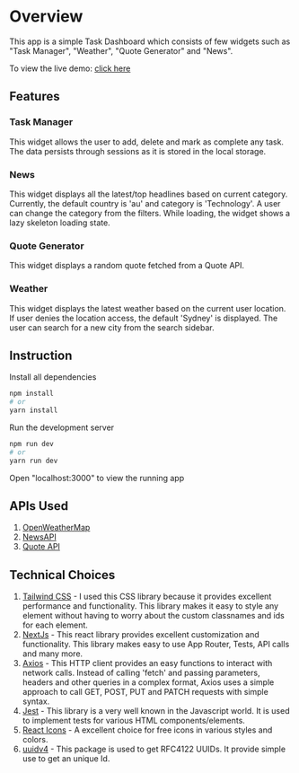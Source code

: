 # Overview

This app is a simple Task Dashboard which consists of few widgets such as "Task Manager", "Weather", "Quote Generator" and "News".

To view the live demo: [click here](https://task-manager-eight-fawn.vercel.app)

## Features

### Task Manager

This widget allows the user to add, delete and mark as complete any task. The data persists through sessions as it is stored in the local storage.

### News

This widget displays all the latest/top headlines based on current category. Currently, the default country is 'au' and category is 'Technology'. A user can change the category from the filters. While loading, the widget shows a lazy skeleton loading state.

### Quote Generator

This widget displays a random quote fetched from a Quote API.

### Weather

This widget displays the latest weather based on the current user location. If user denies the location access, the default 'Sydney' is displayed. The user can search for a new city from the search sidebar.

## Instruction

Install all dependencies

```bash
npm install
# or
yarn install
```

Run the development server

```bash
npm run dev
# or
yarn run dev
```

Open "localhost:3000" to view the running app

## APIs Used

1. [OpenWeatherMap](https://openweathermap.org/)
2. [NewsAPI](https://newsapi.org/)
3. [Quote API](https://api-ninjas.com/api/quotes)

## Technical Choices

1. [Tailwind CSS](https://tailwindcss.com/) - I used this CSS library because it provides excellent performance and functionality. This library makes it easy to style any element without having to worry about the custom classnames and ids for each element.
2. [NextJs](https://nextjs.org/) - This react library provides excellent customization and functionality. This library makes easy to use App Router, Tests, API calls and many more.
3. [Axios](https://axios-http.com/docs/intro) - This HTTP client provides an easy functions to interact with network calls. Instead of calling 'fetch' and passing parameters, headers and other queries in a complex format, Axios uses a simple approach to call GET, POST, PUT and PATCH requests with simple syntax.
4. [Jest](https://jestjs.io/) - This library is a very well known in the Javascript world. It is used to implement tests for various HTML components/elements.
5. [React Icons](https://react-icons.github.io/react-icons/) - A excellent choice for free icons in various styles and colors.
6. [uuidv4](https://www.npmjs.com/package/uuid) - This package is used to get RFC4122 UUIDs. It provide simple use to get an unique Id.
